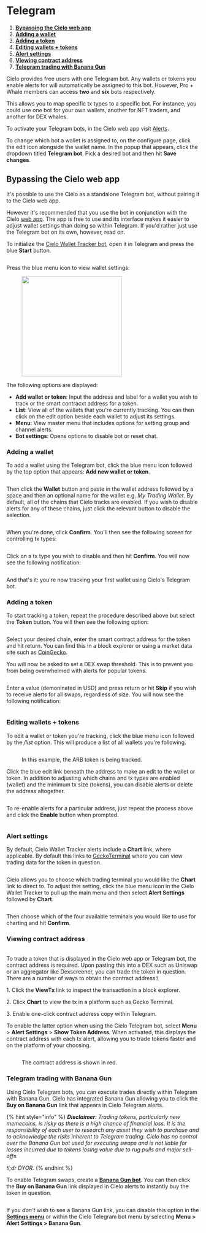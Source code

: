 # Telegram

1. [**Bypassing the Cielo web app**](getting-started.md#bypassing-the-cielo-web-app)
2. [**Adding a wallet**](getting-started.md#adding-a-wallet)
3. [**Adding a token**](getting-started.md#adding-a-token)
4. [**Editing wallets + tokens**](getting-started.md#editing-wallets--tokens)
5. [**Alert settings**](getting-started.md#alert-settings)
6. [**Viewing contract address**](getting-started.md#viewing-contract-address)
7. [**Telegram trading with Banana Gun**](getting-started.md#telegram-trading-with-banana-gun)



Cielo provides free users with one Telegram bot. Any wallets or tokens you enable alerts for will automatically be assigned to this bot. However, Pro + Whale members can access **two** and **six** bots respectively.

This allows you to map specific tx types to a specific bot. For instance, you could use one bot for your own wallets, another for NFT traders, and another for DEX whales.

To activate your Telegram bots, in the Cielo web app visit [Alerts](https://app.cielo.finance/settings/alerts).

To change which bot a wallet is assigned to, on the configure page, click the edit icon alongside the wallet name. In the popup that appears, click the dropdown titled **Telegram bot**. Pick a desired bot and then hit **Save changes**.

## Bypassing the Cielo web app

It's possible to use the Cielo as a standalone Telegram bot, without pairing it to the Cielo web app.

However it's recommended that you use the bot in conjunction with the Cielo [web app](https://app.cielo.finance). The app is free to use and its interface makes it easier to adjust wallet settings than doing so within Telegram. If you'd rather just use the Telegram bot on its own, however, read on.

To initialize the [Cielo Wallet Tracker bot](https://t.me/evmtrackerbot), open it in Telegram and press the blue **Start** button.

<figure><img src="../.gitbook/assets/Screenshot 2024-09-12 at 14.36.28.png" alt=""><figcaption></figcaption></figure>

Press the blue menu icon to view wallet settings:

<figure><img src="../.gitbook/assets/Screenshot 2023-06-18 at 19.14.12.png" alt="" width="261"><figcaption></figcaption></figure>

The following options are displayed:

* **Add wallet or token**: Input the address and label for a wallet you wish to track or the smart contracxt address for a token.
* **List**: View all of the wallets that you're currently tracking. You can then click on the edit option beside each wallet to adjust its settings.
* **Menu**: View master menu that includes options for setting group and channel alerts.
* **Bot settings**: Opens options to disable bot or reset chat.



### Adding a wallet

To add a wallet using the Telegram bot, click the blue menu icon followed by the top option that appears: **Add new wallet or token**.

<figure><img src="../.gitbook/assets/Screenshot 2023-06-18 at 19.23.49.png" alt=""><figcaption></figcaption></figure>

Then click the **Wallet** button and paste in the wallet address followed by a space and then an optional name for the wallet e.g. _My Trading Wallet_. By default, all of the chains that Cielo tracks are enabled. If you wish to disable alerts for any of these chains, just click the relevant button to disable the selection.

<figure><img src="../.gitbook/assets/Screenshot 2024-09-12 at 14.46.35.png" alt=""><figcaption></figcaption></figure>

When you're done, click **Confirm**. You'll then see the following screen for controlling tx types:

<figure><img src="../.gitbook/assets/Screenshot 2023-06-18 at 19.27.13.png" alt=""><figcaption></figcaption></figure>

Click on a tx type you wish to disable and then hit **Confirm**. You will now see the following notification:

<figure><img src="../.gitbook/assets/Screenshot 2023-06-18 at 19.29.03.png" alt=""><figcaption></figcaption></figure>

And that's it: you're now tracking your first wallet using Cielo's Telegram bot.&#x20;

### Adding a token

To start tracking a token, repeat the procedure described above but select the **Token** button. You will then see the following option:

<figure><img src="../.gitbook/assets/Screenshot 2024-09-12 at 14.49.54 (1).png" alt=""><figcaption></figcaption></figure>

Select your desired chain, enter the smart contract address for the token and hit return. You can find this in a block explorer or using a market data site such as [CoinGecko](https://www.coingecko.com/).

You will now be asked to set a DEX swap threshold. This is to prevent you from being overwhelmed with alerts for popular tokens.

<figure><img src="../.gitbook/assets/Screenshot 2023-06-18 at 19.34.37.png" alt=""><figcaption></figcaption></figure>

Enter a value (demoninated in USD) and press return or hit **Skip** if you wish to receive alerts for all swaps, regardless of size. You will now see the following notification:

<figure><img src="../.gitbook/assets/Screenshot 2023-06-18 at 19.36.13.png" alt=""><figcaption></figcaption></figure>

### Editing wallets + tokens

To edit a wallet or token you're tracking, click the blue menu icon followed by the _/list_ option. This will produce a list of all wallets you're following.

<figure><img src="../.gitbook/assets/Screenshot 2023-06-18 at 19.47.25.png" alt=""><figcaption><p>In this example, the ARB token is being tracked.</p></figcaption></figure>

Click the blue edit link beneath the address to make an edit to the wallet or token. In addition to adjusting which chains and tx types are enabled (wallet) and the minimum tx size (tokens), you can disable alerts or delete the address altogether.

<figure><img src="../.gitbook/assets/Screenshot 2023-06-18 at 19.49.33.png" alt=""><figcaption></figcaption></figure>

&#x20;To re-enable alerts for a particular address, just repeat the process above and click the **Enable** button when prompted.&#x20;

<figure><img src="../.gitbook/assets/Screenshot 2023-06-18 at 19.50.39.png" alt=""><figcaption></figcaption></figure>

### Alert settings

By default, Cielo Wallet Tracker alerts include a **Chart** link, where applicable. By default this links to [GeckoTerminal](https://www.geckoterminal.com/) where you can view trading data for the token in question.

<figure><img src="../.gitbook/assets/Screenshot 2023-06-19 at 14.47.30.png" alt=""><figcaption></figcaption></figure>

Cielo allows you to choose which trading terminal you would like the **Chart** link to direct to. To adjust this setting, click the blue menu icon in the Cielo Wallet Tracker to pull up the main menu and then select **Alert Settings** followed by **Chart**.

<figure><img src="../.gitbook/assets/Screenshot 2023-06-19 at 14.50.02.png" alt=""><figcaption></figcaption></figure>

Then choose which of the four available terminals you would like to use for charting and hit **Confirm**.



### Viewing contract address

\
To trade a token that is displayed in the Cielo web app or Telegram bot, the contract address is required. Upon pasting this into a DEX such as Uniswap or an aggregator like Dexscreener, you can trade the token in question. There are a number of ways to obtain the contract address:\


1\. Click the **ViewTx** link to inspect the transaction in a block explorer.

2\. Click **Chart** to view the tx in a platform such as Gecko Terminal.

3\. Enable one-click contract address copy within Telegram.



To enable the latter option when using the Cielo Telegram bot, select **Menu** > **Alert Settings** > **Show Token Address**. When activated, this displays the contract address with each tx alert, allowing you to trade tokens faster and on the platform of your choosing.

<figure><img src="../.gitbook/assets/Screenshot 2023-08-28 at 11.52.29.png" alt=""><figcaption><p>The contract address is shown in red.</p></figcaption></figure>

### Telegram trading with Banana Gun

Using Cielo Telegram bots, you can execute trades directly within Telegram with Banana Gun. Cielo has integrated Banana Gun allowing you to click the **Buy on Banana Gun** link that appears in Cielo Telegram alerts.

{% hint style="info" %}
_**Disclaimer**: Trading tokens, particularly new memecoins, is risky as there is a high chance of financial loss. It is the responsibility of each user to research any asset they wish to purchase and to acknowledge the risks inherent to Telegram trading. Cielo has no control over the Banana Gun bot used for executing swaps and is not liable for losses incurred due to tokens losing value due to rug pulls and major sell-offs._

_tl;dr DYOR._
{% endhint %}

To enable Telegram swaps, create a [**Banana Gun bot**](https://t.me/BananaGunRegister\_bot). You can then click the **Buy on Banana Gun** link displayed in Cielo alerts to instantly buy the token in question.

<figure><img src="../.gitbook/assets/Screenshot 2024-08-14 at 14.14.18.png" alt=""><figcaption></figcaption></figure>

If you _don't_ wish to see a Banana Gun link, you can disable this option in the [**Settings menu**](https://app.cielo.finance/settings/advanced) or within the Cielo Telegram bot menu by selecting **Menu > Alert Settings > Banana Gun**.
